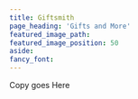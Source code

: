 ```yaml
---
title: Giftsmith
page_heading: 'Gifts and More'
featured_image_path:
featured_image_position: 50
aside:
fancy_font:
---
```

Copy goes Here